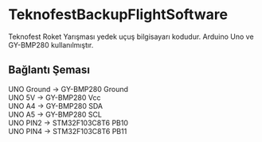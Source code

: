 # TeknofestBackupFlightSoftware
Teknofest Roket Yarışması yedek uçuş bilgisayarı kodudur. Arduino Uno ve GY-BMP280 kullanılmıştır.
## Bağlantı Şeması
UNO Ground -> GY-BMP280 Ground  
UNO 5V     -> GY-BMP280 Vcc  
UNO A4     -> GY-BMP280 SDA  
UNO A5     -> GY-BMP280 SCL  
UNO PIN2   -> STM32F103C8T6 PB10  
UNO PIN4   -> STM32F103C8T6 PB11  
